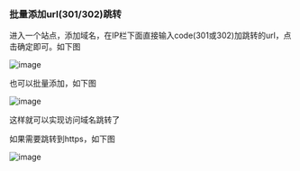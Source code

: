 ### 批量添加url(301/302)跳转

进入一个站点，添加域名，在IP栏下面直接输入code(301或302)加跳转的url，点击确定即可。如下图

![image](https://user-images.githubusercontent.com/90588289/133751067-6cef024d-a204-4a15-a42c-d71da4019c3d.png)

也可以批量添加，如下图

![image](https://user-images.githubusercontent.com/90588289/133751078-ad5257dd-a703-4815-8635-5013549b01da.png)

这样就可以实现访问域名跳转了

如果需要跳转到https，如下图

![image](https://user-images.githubusercontent.com/90588289/133751099-8553e474-1571-4fac-a142-ffa62b670542.png)

